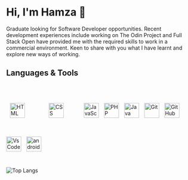<h1  align="left"> Hi, I'm Hamza 👋</h2>

<p  align="left">Graduate looking for Software Developer opportunities. Recent development experiences include working on
The Odin Project and Full Stack Open have provided me with the required skills to work in a commercial
environment. Keen to share with you what I have learnt and explore new ways of working.
</p>


<h2  align="left">Languages & Tools</h2>

<p align="left">
<img alt="HTML" width="40px" style="margin:10px;" src="https://cdn.jsdelivr.net/gh/devicons/devicon/icons/html5/html5-plain.svg" />
<img alt="CSS" width="40px" style="margin:50px;" src="https://cdn.jsdelivr.net/gh/devicons/devicon/icons/css3/css3-plain.svg" />
<img alt="JavaScript" width="40px" style="margin-right:10px;" src="https://cdn.jsdelivr.net/gh/devicons/devicon/icons/javascript/javascript-plain.svg" />
<img alt="PHP" width="40px" style="margin-right:10px;" src="https://cdn.jsdelivr.net/gh/devicons/devicon/icons/php/php-original.svg" />
<img alt="Java" width="40px" style="margin-right:10px;" src="https://cdn.jsdelivr.net/gh/devicons/devicon/icons/java/java-original.svg"/>
 <img  alt="Git" width="40px" style="padding-right:10px;"  src="https://cdn.jsdelivr.net/gh/devicons/devicon/icons/git/git-original.svg" />
<img  alt="GitHub" width="40px" style="padding-right:10px;"  src="https://cdn.jsdelivr.net/gh/devicons/devicon/icons/github/github-original.svg" />
<img  alt="VsCode" width="40px" style="padding-right:10px;" src="https://cdn.jsdelivr.net/gh/devicons/devicon/icons/vscode/vscode-original.svg" />
<img  alt="androidstudio" width="40px" style="padding-right:10px;" src="https://cdn.jsdelivr.net/gh/devicons/devicon/icons/androidstudio/androidstudio-original.svg" />
</p>

#

![Top Langs](https://github-readme-stats.vercel.app/api/top-langs/?username=h4m24-a&layout=compact)
